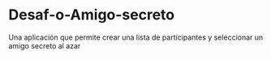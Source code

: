# Desaf-o-Amigo-secreto
Una aplicación que permite crear una lista de participantes y seleccionar un amigo secreto al azar
